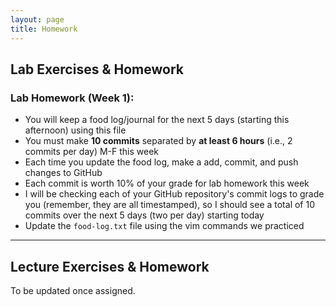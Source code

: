 ```yaml
---
layout: page
title: Homework
---
```


## Lab Exercises & Homework
### Lab Homework (Week 1):
- You will keep a food log/journal for the next 5 days (starting this afternoon) using this file
- You must make **10 commits** separated by **at least 6 hours** (i.e., 2 commits per day) M-F this week
- Each time you update the food log, make a add, commit, and push changes to GitHub
- Each commit is worth 10% of your grade for lab homework this week
- I will be checking each of your GitHub repository's commit logs to grade you (remember, they are all timestamped), so I should see a total of 10 commits over the next 5 days (two per day) starting today
- Update the `food-log.txt` file using the vim commands we practiced

<hr />

## Lecture Exercises & Homework
To be updated once assigned.